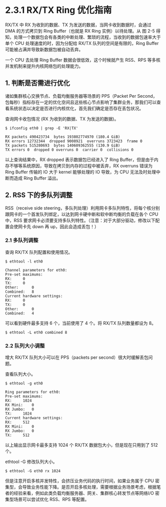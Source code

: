 # 2.3.1 RX/TX Ring 优化指南

RX/TX 中 RX 为收到的数据、TX 为发送的数据，当网卡收到数据时，会通过 DMA 的方式拷贝到 Ring Buffer（也就是 RX Ring 实例）以待处理。从 图 2-5 得知，处理一个数据包会有各类的中断处理、繁琐的流程，当收到的数据包速率大于单个 CPU 处理速度的时，因为分配给 RX/TX 队列的空间是有限的，Ring Buffer 可能被占满并导致新数据包被自动丢弃。

一个 CPU 去处理 Ring Buffer 数据会很低效，这个时候就产生 RSS、RPS 等多核并发机制来提升内核网络包的处理能力。

## 1. 判断是否需进行优化

诸如集群核心交换节点、负载均衡服务器等场景的 PPS（Packet Per Second，包每秒）指标存在一定的优化空间且这些核心节点影响了集群业务，那我们可以查看系统状态以决定是否进行内核优化，首先我们确定是否存在丢包状况。

查询网卡收包情况 (RX 为收到的数据、TX 为发送的数据)。

```
$ ifconfig eth0 | grep -E 'RX|TX'

RX packets 490423734  bytes 193802774970 (180.4 GiB)
RX errors 12732344  dropped 9008921  overruns 3723423  frame 0
TX packets 515280693  bytes 140609362555 (130.9 GiB)
TX errors 0  dropped 0 overruns 0  carrier 0  collisions 0
```

以上查询结果中，RX dropped 表示数据包已经进入了 Ring Buffer，但是由于内存不够等系统原因，导致在拷贝到内存的过程中被丢弃，RX overruns 错误为 Ring Buffer 传输的 IO 大于 kernel 能够处理的 IO 导致，为 CPU 无法及时处理中断而造成 Ring Buffer 溢出。


## 2. RSS 下的多队列调整

RSS（receive side steering，多队列处理）利用网卡多队列特性，将每个核分别跟网卡的一个首发队列绑定，以达到网卡硬中断和软中断均衡的负载在各个 CPU 中，RSS 要求网卡必须要支持多队列特性。（注意：对于大部分驱动，修改以下配置会使网卡先 down 再 up，因此会造成丢包！）

### 2.1 多队列调整

查询 RX/TX 队列配置和使用情况。

```
$ ethtool -l eth0

Channel parameters for eth0:
Pre-set maximums:
RX:		0
TX:		0
Other:		0
Combined:	8
Current hardware settings:
RX:		0
TX:		0
Other:		0
Combined:	4
```

可以看到硬件最多支持 6 个，当前使用了 4 个。将 RX/TX 队列数量都设为 8。
```
$ ethtool -L eth0 combined 8
```

### 2.2 队列大小调整

增大 RX/TX 队列大小可以在 PPS（packets per second）很大时缓解丢包问题。

查看队列大小。

```
$ ethtool -g eth0

Ring parameters for eth0:
Pre-set maximums:
RX:		1024
RX Mini:	0
RX Jumbo:	0
TX:		1024
Current hardware settings:
RX:		512
RX Mini:	0
RX Jumbo:	0
TX:		512
```
以上输出显示网卡最多支持 1024 个 RX/TX 数据包大小，但是现在只用到了 512 个。

ethtool -G 修改队列大小。
```
$ ethtool -G eth0 rx 1024
```

但是注意开启多核并发特性，会挤压业务代码的执行时间，如果业务属于 CPU 密集型，会导致业务性能下降。是否开启多核处理，需要根据业务场景考虑，根据笔者的经验来看，例如此类负载均衡服务器、网关、集群核心转发节点等网络I/O 密集型场景可以尝试优化 RSS、RPS 等配置。
